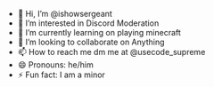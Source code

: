 - 👋 Hi, I’m @ishowsergeant
- 👀 I’m interested in Discord Moderation
- 🌱 I’m currently learning on playing minecraft
- 💞️ I’m looking to collaborate on Anything
- 📫 How to reach me dm me at @usecode_supreme
- 😄 Pronouns: he/him    
- ⚡ Fun fact: I am a minor

<!---
ishowsergeant/ishowsergeant is a ✨ special ✨ repository because its `README.md` (this file) appears on your GitHub profile.
You can click the Preview link to take a look at your changes.
--->
